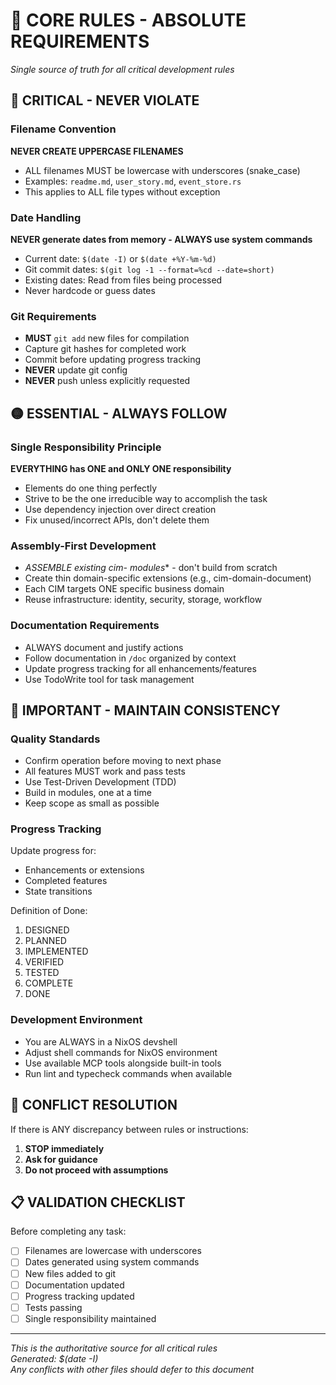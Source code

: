 # 🚨 CORE RULES - ABSOLUTE REQUIREMENTS

*Single source of truth for all critical development rules*

## 🔴 CRITICAL - NEVER VIOLATE

### Filename Convention
**NEVER CREATE UPPERCASE FILENAMES**
- ALL filenames MUST be lowercase with underscores (snake_case)
- Examples: `readme.md`, `user_story.md`, `event_store.rs`
- This applies to ALL file types without exception

### Date Handling
**NEVER generate dates from memory - ALWAYS use system commands**
- Current date: `$(date -I)` or `$(date +%Y-%m-%d)`
- Git commit dates: `$(git log -1 --format=%cd --date=short)`
- Existing dates: Read from files being processed
- Never hardcode or guess dates

### Git Requirements
- **MUST** `git add` new files for compilation
- Capture git hashes for completed work
- Commit before updating progress tracking
- **NEVER** update git config
- **NEVER** push unless explicitly requested

## 🟡 ESSENTIAL - ALWAYS FOLLOW

### Single Responsibility Principle
**EVERYTHING has ONE and ONLY ONE responsibility**
- Elements do one thing perfectly
- Strive to be the one irreducible way to accomplish the task
- Use dependency injection over direct creation
- Fix unused/incorrect APIs, don't delete them

### Assembly-First Development
- **ASSEMBLE existing cim-* modules** - don't build from scratch
- Create thin domain-specific extensions (e.g., cim-domain-document)
- Each CIM targets ONE specific business domain
- Reuse infrastructure: identity, security, storage, workflow

### Documentation Requirements
- ALWAYS document and justify actions
- Follow documentation in `/doc` organized by context
- Update progress tracking for all enhancements/features
- Use TodoWrite tool for task management

## 🔵 IMPORTANT - MAINTAIN CONSISTENCY

### Quality Standards
- Confirm operation before moving to next phase
- All features MUST work and pass tests
- Use Test-Driven Development (TDD)
- Build in modules, one at a time
- Keep scope as small as possible

### Progress Tracking
Update progress for:
- Enhancements or extensions
- Completed features
- State transitions

Definition of Done:
1. DESIGNED
2. PLANNED
3. IMPLEMENTED
4. VERIFIED
5. TESTED
6. COMPLETE
7. DONE

### Development Environment
- You are ALWAYS in a NixOS devshell
- Adjust shell commands for NixOS environment
- Use available MCP tools alongside built-in tools
- Run lint and typecheck commands when available

## 🚨 CONFLICT RESOLUTION

If there is ANY discrepancy between rules or instructions:
1. **STOP immediately**
2. **Ask for guidance**
3. **Do not proceed with assumptions**

## 📋 VALIDATION CHECKLIST

Before completing any task:
- [ ] Filenames are lowercase with underscores
- [ ] Dates generated using system commands
- [ ] New files added to git
- [ ] Documentation updated
- [ ] Progress tracking updated
- [ ] Tests passing
- [ ] Single responsibility maintained

---
*This is the authoritative source for all critical rules*  
*Generated: $(date -I)*  
*Any conflicts with other files should defer to this document*